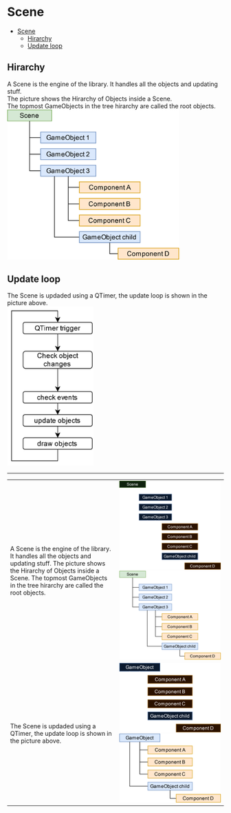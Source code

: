 # Scene

- [Scene](#scene)
  - [Hirarchy](#hirarchy)
  - [Update loop](#update-loop)


## Hirarchy

<div style="display: inline-block; vertical-align: middle;">
A Scene is the engine of the library. It handles all the objects and updating stuff. <br>
The picture shows the Hirarchy of Objects inside a Scene.  <br>
The topmost GameObjects in the tree hirarchy are called the root objects. <br>
</div>
<div style="display: inline-block; vertical-align: middle;">
    <img src="Images/Hirarchy.png" alt="Hirarchy" width="400"/>
</div>


## Update loop


<div style="display: inline-block; vertical-align: middle;">
    The Scene is updaded using a QTimer, the update loop is shown in the picture above.
</div>
<div style="display: inline-block; vertical-align: middle;">
    <img src="Images/UpdateLoopSingle.png" alt="UpdateLoopSingle" width="200"/>
</div>

---
|||
|:-------------------------|-----------------------------------------|
| A Scene is the engine of the library. It handles all the objects and updating stuff. The picture shows the Hirarchy of Objects inside a Scene. The topmost GameObjects in the tree hirarchy are called the root objects. | ![Image](Images/HirarchyDM.png#gh-dark-mode-only) ![Image](Images/HirarchyLM.png#gh-light-mode-only) |
| The Scene is updaded using a QTimer, the update loop is shown in the picture above. | ![Image](Images/ObjectHirarchyDM.png#gh-dark-mode-only) ![Image](Images/ObjectHirarchyLM.png#gh-light-mode-only) |


